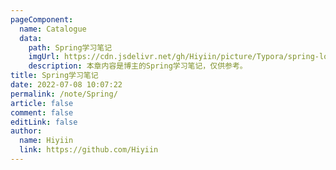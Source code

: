 ```yaml
---
pageComponent:
  name: Catalogue
  data:
    path: Spring学习笔记
    imgUrl: https://cdn.jsdelivr.net/gh/Hiyiin/picture/Typora/spring-logo-9146a4d3298760c2e7e49595184e1975.svg
    description: 本章内容是博主的Spring学习笔记，仅供参考。
title: Spring学习笔记
date: 2022-07-08 10:07:22
permalink: /note/Spring/
article: false
comment: false
editLink: false
author:
  name: Hiyiin
  link: https://github.com/Hiyiin
---
```

